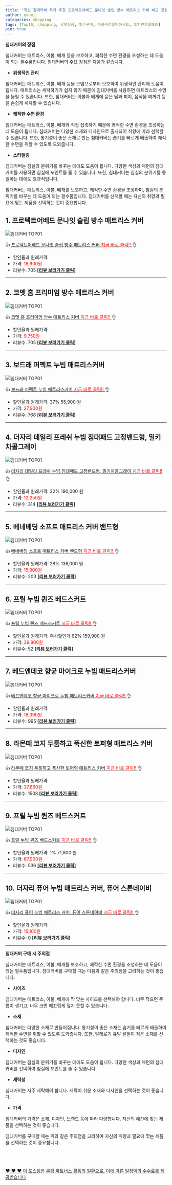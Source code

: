 ```yaml
---
title: "최신 침대커버 특가 추천 프로텍트어베드 문나잇 슬립 방수 매트리스 커버 비교 장점"
author: eunmi.
categories: shopping
tags: [Top10, shopping, 유행상품, 필수구매, 지금바로클릭하세요, 놓치면후회해요]
pin: true
---
```

**침대커버의 장점**

침대커버는 매트리스, 이불, 베개 등을 보호하고, 쾌적한 수면 환경을 조성하는 데 도움이 되는 필수품입니다. 침대커버의 주요 장점은 다음과 같습니다.

* **위생적인 관리**

침대커버는 매트리스, 이불, 베개 등을 오염으로부터 보호하여 위생적인 관리에 도움이 됩니다. 매트리스는 세탁하기가 쉽지 않기 때문에 침대커버를 사용하면 매트리스의 수명을 늘릴 수 있습니다. 또한, 침대커버는 이불과 베개에 묻은 땀과 피지, 음식물 찌꺼기 등을 손쉽게 세탁할 수 있습니다.

* **쾌적한 수면 환경**

침대커버는 매트리스, 이불, 베개와 직접 접촉하기 때문에 쾌적한 수면 환경을 조성하는 데 도움이 됩니다. 침대커버는 다양한 소재와 디자인으로 출시되어 취향에 따라 선택할 수 있습니다. 또한, 통기성이 좋은 소재로 만든 침대커버는 습기를 빠르게 배출하여 쾌적한 수면을 취할 수 있도록 도와줍니다.

* **스타일링**

침대커버는 침실의 분위기를 바꾸는 데에도 도움이 됩니다. 다양한 색상과 패턴의 침대커버를 사용하면 침실에 포인트를 줄 수 있습니다. 또한, 침대커버는 침실의 분위기를 통일하는 데에도 효과적입니다.

침대커버는 매트리스, 이불, 베개를 보호하고, 쾌적한 수면 환경을 조성하며, 침실의 분위기를 바꾸는 데 도움이 되는 필수품입니다. 침대커버를 선택할 때는 자신의 취향과 필요에 맞는 제품을 선택하는 것이 중요합니다.

   

## 1. 프로텍트어베드 문나잇 슬립 방수 매트리스 커버

![침대커버 TOP01](https://thumbnail8.coupangcdn.com/thumbnails/remote/230x230ex/image/retail/images/281656418429652-db6af239-b960-458a-a788-99d9af1c25e4.jpg)


👍 [프로텍트어베드 문나잇 슬립 방수 매트리스 커버 <font color=red> 지금 바로 클릭!! </font> ](https://link.coupang.com/re/AFFSDP?lptag=AF3617701&subid=GithubCoopas&pageKey=6122157152&traceid=V0-153&itemId=16856336206&vendorItemId=84035211521) 👌 


- 할인율과 원래가격: 
- 가격: <span style='color:red'>18,900원</span>
- 리뷰수: 705  [**[리뷰 보러가기 클릭]**](https://link.coupang.com/re/AFFSDP?lptag=AF3617701&subid=GithubCoopas&pageKey=6122157152&traceid=V0-153&itemId=16856336206&vendorItemId=84035211521)

---


   

## 2. 코멧 홈 프리미엄 방수 매트리스 커버

![침대커버 TOP01](https://thumbnail9.coupangcdn.com/thumbnails/remote/230x230ex/image/retail/images/681471480754163-47bfbfd0-2064-4dc8-b2a8-fe6052d891c8.jpg)


👍 [코멧 홈 프리미엄 방수 매트리스 커버 <font color=red> 지금 바로 클릭!! </font> ](https://link.coupang.com/re/AFFSDP?lptag=AF3617701&subid=GithubCoopas&pageKey=1074277210&traceid=V0-153&itemId=2023718449&vendorItemId=70023351795) 👌 


- 할인율과 원래가격: 
- 가격: <span style='color:red'>9,750원</span>
- 리뷰수: 705  [**[리뷰 보러가기 클릭]**](https://link.coupang.com/re/AFFSDP?lptag=AF3617701&subid=GithubCoopas&pageKey=1074277210&traceid=V0-153&itemId=2023718449&vendorItemId=70023351795)

---


   

## 3. 보드래 퍼펙트 누빔 매트리스커버

![침대커버 TOP01](https://thumbnail8.coupangcdn.com/thumbnails/remote/230x230ex/image/retail/images/376388842722582-31eafa85-aea8-4149-aa5b-3e4643ff1c66.jpg)


👍 [보드래 퍼펙트 누빔 매트리스커버 <font color=red> 지금 바로 클릭!! </font> ](https://link.coupang.com/re/AFFSDP?lptag=AF3617701&subid=GithubCoopas&pageKey=40721806&traceid=V0-153&itemId=148953983&vendorItemId=3337738934) 👌 


- 할인율과 원래가격: 37%  55,900   원
- 가격: <span style='color:red'>27,900원</span>
- 리뷰수: 768  [**[리뷰 보러가기 클릭]**](https://link.coupang.com/re/AFFSDP?lptag=AF3617701&subid=GithubCoopas&pageKey=40721806&traceid=V0-153&itemId=148953983&vendorItemId=3337738934)

---


   

## 4. 더자리 데일리 프레쉬 누빔 침대패드 고정밴드형, 밀키차콜그레이

![침대커버 TOP01](https://thumbnail8.coupangcdn.com/thumbnails/remote/230x230ex/image/retail/images/6756689710867892-9a0b9466-f9e2-4545-b0eb-526e6e6a48a0.jpg)


👍 [더자리 데일리 프레쉬 누빔 침대패드 고정밴드형, 밀키차콜그레이 <font color=red> 지금 바로 클릭!! </font> ](https://link.coupang.com/re/AFFSDP?lptag=AF3617701&subid=GithubCoopas&pageKey=284748034&traceid=V0-153&itemId=801783548&vendorItemId=5264374547) 👌 


- 할인율과 원래가격: 32%  190,000   원
- 가격: <span style='color:red'>12,250원</span>
- 리뷰수: 314  [**[리뷰 보러가기 클릭]**](https://link.coupang.com/re/AFFSDP?lptag=AF3617701&subid=GithubCoopas&pageKey=284748034&traceid=V0-153&itemId=801783548&vendorItemId=5264374547)

---


   

## 5. 베네베딩 소프트 매트리스 커버 밴드형

![침대커버 TOP01](https://thumbnail7.coupangcdn.com/thumbnails/remote/230x230ex/image/retail/images/2352162481529855-b01e7940-2d01-421e-84e9-333163be690a.jpg)


👍 [베네베딩 소프트 매트리스 커버 밴드형 <font color=red> 지금 바로 클릭!! </font> ](https://link.coupang.com/re/AFFSDP?lptag=AF3617701&subid=GithubCoopas&pageKey=4605032130&traceid=V0-153&itemId=5684580621&vendorItemId=72983446295) 👌 


- 할인율과 원래가격: 28%  136,000   원
- 가격: <span style='color:red'>15,900원</span>
- 리뷰수: 203  [**[리뷰 보러가기 클릭]**](https://link.coupang.com/re/AFFSDP?lptag=AF3617701&subid=GithubCoopas&pageKey=4605032130&traceid=V0-153&itemId=5684580621&vendorItemId=72983446295)

---


   

## 6. 프릴 누빔 퀸즈 베드스커트

![침대커버 TOP01](https://thumbnail6.coupangcdn.com/thumbnails/remote/230x230ex/image/vendor_inventory/7cc5/46ddcd7f329af1a58fea1fc3ee7ef4be70468dc351764359c76bb9481e4e.jpg)


👍 [프릴 누빔 퀸즈 베드스커트 <font color=red> 지금 바로 클릭!! </font> ](https://link.coupang.com/re/AFFSDP?lptag=AF3617701&subid=GithubCoopas&pageKey=2051785148&traceid=V0-153&itemId=3488110176&vendorItemId=70100107275) 👌 


- 할인율과 원래가격: 즉시할인가 62%  159,900   원
- 가격: <span style='color:red'>39,800원</span>
- 리뷰수: 52  [**[리뷰 보러가기 클릭]**](https://link.coupang.com/re/AFFSDP?lptag=AF3617701&subid=GithubCoopas&pageKey=2051785148&traceid=V0-153&itemId=3488110176&vendorItemId=70100107275)

---


   

## 7. 베드앤데코 향균 마이크로 누빔 매트리스커버

![침대커버 TOP01](https://thumbnail9.coupangcdn.com/thumbnails/remote/230x230ex/image/retail/images/368870155702109-3aa49eb6-2737-48db-bb5e-f3c25ee4156e.jpg)


👍 [베드앤데코 향균 마이크로 누빔 매트리스커버 <font color=red> 지금 바로 클릭!! </font> ](https://link.coupang.com/re/AFFSDP?lptag=AF3617701&subid=GithubCoopas&pageKey=73118734&traceid=V0-153&itemId=243691957&vendorItemId=3599577480) 👌 


- 할인율과 원래가격: 
- 가격: <span style='color:red'>18,390원</span>
- 리뷰수: 995  [**[리뷰 보러가기 클릭]**](https://link.coupang.com/re/AFFSDP?lptag=AF3617701&subid=GithubCoopas&pageKey=73118734&traceid=V0-153&itemId=243691957&vendorItemId=3599577480)

---


   

## 8. 라몬떼 코지 두툼하고 푹신한 토퍼형 매트리스 커버

![침대커버 TOP01](https://thumbnail6.coupangcdn.com/thumbnails/remote/230x230ex/image/retail/images/6857181760458111-4dcf2882-cc6c-4889-a52b-51d3f845f8cd.jpg)


👍 [라몬떼 코지 두툼하고 푹신한 토퍼형 매트리스 커버 <font color=red> 지금 바로 클릭!! </font> ](https://link.coupang.com/re/AFFSDP?lptag=AF3617701&subid=GithubCoopas&pageKey=6397767513&traceid=V0-153&itemId=13668057538&vendorItemId=80920151709) 👌 


- 할인율과 원래가격: 
- 가격: <span style='color:red'>37,660원</span>
- 리뷰수: 1508  [**[리뷰 보러가기 클릭]**](https://link.coupang.com/re/AFFSDP?lptag=AF3617701&subid=GithubCoopas&pageKey=6397767513&traceid=V0-153&itemId=13668057538&vendorItemId=80920151709)

---


   

## 9. 프릴 누빔 퀸즈 베드스커트

![침대커버 TOP01](https://thumbnail9.coupangcdn.com/thumbnails/remote/230x230ex/image/vendor_inventory/cc1e/b44afb6c1578435f7f845df164b0258a56a5d865d65cd8023b7b369471a1.jpg)


👍 [프릴 누빔 퀸즈 베드스커트 <font color=red> 지금 바로 클릭!! </font> ](https://link.coupang.com/re/AFFSDP?lptag=AF3617701&subid=GithubCoopas&pageKey=2051785148&traceid=V0-153&itemId=3488110180&vendorItemId=70100107249) 👌 


- 할인율과 원래가격: 1%  71,800   원
- 가격: <span style='color:red'>67,900원</span>
- 리뷰수: 536  [**[리뷰 보러가기 클릭]**](https://link.coupang.com/re/AFFSDP?lptag=AF3617701&subid=GithubCoopas&pageKey=2051785148&traceid=V0-153&itemId=3488110180&vendorItemId=70100107249)

---


   

## 10. 더자리 퓨어 누빔 매트리스 커버, 퓨어 스톤네이비

![침대커버 TOP01](https://thumbnail9.coupangcdn.com/thumbnails/remote/230x230ex/image/retail/images/2846302258764392-20301ccb-f31e-4543-8a3c-eda484fe5b82.jpg)


👍 [더자리 퓨어 누빔 매트리스 커버, 퓨어 스톤네이비 <font color=red> 지금 바로 클릭!! </font> ](https://link.coupang.com/re/AFFSDP?lptag=AF3617701&subid=GithubCoopas&pageKey=1486712017&traceid=V0-153&itemId=13296701020&vendorItemId=80554069578) 👌 


- 할인율과 원래가격: 
- 가격: <span style='color:red'>15,100원</span>
- 리뷰수: 0  [**[리뷰 보러가기 클릭]**](https://link.coupang.com/re/AFFSDP?lptag=AF3617701&subid=GithubCoopas&pageKey=1486712017&traceid=V0-153&itemId=13296701020&vendorItemId=80554069578)

---
**침대커버 구매 시 주의점**

침대커버는 매트리스, 이불, 베개를 보호하고, 쾌적한 수면 환경을 조성하는 데 도움이 되는 필수품입니다. 침대커버를 구매할 때는 다음과 같은 주의점을 고려하는 것이 좋습니다.

* **사이즈**

침대커버는 매트리스, 이불, 베개에 딱 맞는 사이즈를 선택해야 합니다. 너무 작으면 주름이 생기고, 너무 크면 매끄럽게 덮지 못할 수 있습니다.

* **소재**

침대커버는 다양한 소재로 만들어집니다. 통기성이 좋은 소재는 습기를 빠르게 배출하여 쾌적한 수면을 취할 수 있도록 도와줍니다. 또한, 알레르기 유발 물질이 적은 소재를 선택하는 것도 좋습니다.

* **디자인**

침대커버는 침실의 분위기를 바꾸는 데에도 도움이 됩니다. 다양한 색상과 패턴의 침대커버를 선택하여 침실에 포인트를 줄 수 있습니다.

* **세탁성**

침대커버는 자주 세탁해야 합니다. 세탁이 쉬운 소재와 디자인을 선택하는 것이 좋습니다.

* **가격**

침대커버의 가격은 소재, 디자인, 브랜드 등에 따라 다양합니다. 자신의 예산에 맞는 제품을 선택하는 것이 좋습니다.

침대커버를 구매할 때는 위와 같은 주의점을 고려하여 자신의 취향과 필요에 맞는 제품을 선택하는 것이 중요합니다.<br><br><br><br><br> [ ❤ ❤ ❤ 이 포스팅은 쿠팡 파트너스 활동의 일환으로, 이에 따른 일정액의 수수료를 제공받습니다](https://link.coupang.com/a/bcEFyh)